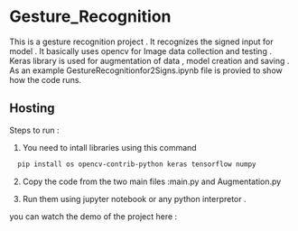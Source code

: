 # Gesture_Recognition

This is a gesture recognition project .
It recognizes the signed input for model .
It basically uses opencv for Image data collection and testing . 
Keras library is used for augmentation of data , model creation and saving .
As an example GestureRecognitionfor2Signs.ipynb file is provied to show how the code runs.

## Hosting

Steps to run  :
1. You need to intall libraries using this command 
```bash
  pip install os opencv-contrib-python keras tensorflow numpy
```   
2. Copy the code from the two main files :main.py and Augmentation.py 

3. Run them using jupyter notebook or any python interpretor .


you can watch the demo of the project here : 
